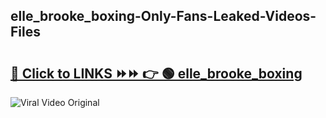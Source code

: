 
 ## elle_brooke_boxing-Only-Fans-Leaked-Videos-Files

# <h2><a href="https://mediaupload.pro?elle_brooke_boxing">🔗 Click to LINKS ⏩⏩ 👉 🟢 elle_brooke_boxing </a></h2>

<a href="https://mediaupload.pro?elle_brooke_boxing" rel="nofollow" data-target="animated-image.originalLink"><img src="https://i.ibb.co.com/xMMVF88/686577567.gif" alt="Viral Video Original" style="max-width: 100%; display: inline-block;" data-target="animated-image.originalImage"></a>